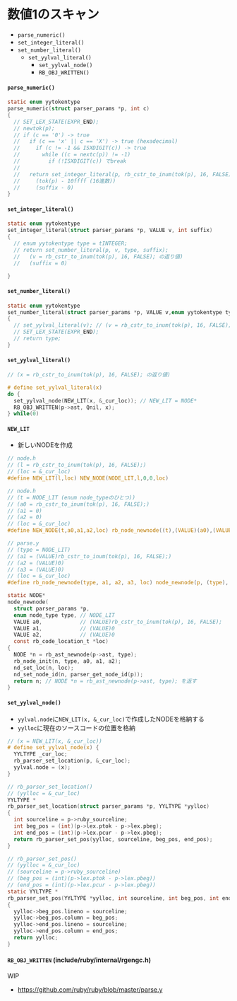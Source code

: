 # 数値1のスキャン
- `parse_numeric()`
- `set_integer_literal()`
- `set_number_literal()`
  - `set_yylval_literal()`
    - `set_yylval_node()`
    - `RB_OBJ_WRITTEN()`

#### `parse_numeric()`

```c
static enum yytokentype
parse_numeric(struct parser_params *p, int c)
{
  // SET_LEX_STATE(EXPR_END);
  // newtok(p);
  // if (c == '0') -> true
  //   if (c == 'x' || c == 'X') -> true (hexadecimal)
  //     if (c != -1 && ISXDIGIT(c)) -> true
  //       while ((c = nextc(p)) != -1)
  //         if (!ISXDIGIT(c)) でbreak
  //
  //   return set_integer_literal(p, rb_cstr_to_inum(tok(p), 16, FALSE), suffix);`
  //     (tok(p) - 10ffff (16進数))
  //     (suffix - 0)
}
```

#### `set_integer_literal()`

```c
static enum yytokentype
set_integer_literal(struct parser_params *p, VALUE v, int suffix)
{
  // enum yytokentype type = tINTEGER;
  // return set_number_literal(p, v, type, suffix);
  //   (v = rb_cstr_to_inum(tok(p), 16, FALSE); の返り値)
  //   (suffix = 0)

}
```

#### `set_number_literal()`

```c
static enum yytokentype
set_number_literal(struct parser_params *p, VALUE v,enum yytokentype type, int suffix)
{
  // set_yylval_literal(v); // (v = rb_cstr_to_inum(tok(p), 16, FALSE); の返り値)
  // SET_LEX_STATE(EXPR_END);
  // return type;
}
```

#### `set_yylval_literal()`

```c
// (x = rb_cstr_to_inum(tok(p), 16, FALSE); の返り値)

# define set_yylval_literal(x)
do {
  set_yylval_node(NEW_LIT(x, &_cur_loc)); // NEW_LIT = NODE*
  RB_OBJ_WRITTEN(p->ast, Qnil, x);
} while(0)
```

#### `NEW_LIT`
- 新しいNODEを作成

```c
// node.h
// (l = rb_cstr_to_inum(tok(p), 16, FALSE);)
// (loc = &_cur_loc)
#define NEW_LIT(l,loc) NEW_NODE(NODE_LIT,l,0,0,loc)

// node.h
// (t = NODE_LIT (enum node_typeのひとつ))
// (a0 = rb_cstr_to_inum(tok(p), 16, FALSE);)
// (a1 = 0)
// (a2 = 0)
// (loc = &_cur_loc)
#define NEW_NODE(t,a0,a1,a2,loc) rb_node_newnode((t),(VALUE)(a0),(VALUE)(a1),(VALUE)(a2),loc)

// parse.y
// (type = NODE_LIT)
// (a1 = (VALUE)rb_cstr_to_inum(tok(p), 16, FALSE);)
// (a2 = (VALUE)0)
// (a3 = (VALUE)0)
// (loc = &_cur_loc)
#define rb_node_newnode(type, a1, a2, a3, loc) node_newnode(p, (type), (a1), (a2), (a3), (loc))

static NODE*
node_newnode(
  struct parser_params *p,
  enum node_type type, // NODE_LIT
  VALUE a0,            // (VALUE)rb_cstr_to_inum(tok(p), 16, FALSE);
  VALUE a1,            // (VALUE)0
  VALUE a2,            // (VALUE)0
  const rb_code_location_t *loc)
{
  NODE *n = rb_ast_newnode(p->ast, type);
  rb_node_init(n, type, a0, a1, a2);
  nd_set_loc(n, loc);
  nd_set_node_id(n, parser_get_node_id(p));
  return n; // NODE *n = rb_ast_newnode(p->ast, type); を返す
}
```

#### `set_yylval_node()`
- `yylval.node`に`NEW_LIT(x, &_cur_loc)`で作成したNODEを格納する
- `yylloc`に現在のソースコードの位置を格納

```c
// (x = NEW_LIT(x, &_cur_loc))
# define set_yylval_node(x) {
  YYLTYPE _cur_loc;
  rb_parser_set_location(p, &_cur_loc);
  yylval.node = (x);
}

// rb_parser_set_location()
// (yylloc = &_cur_loc)
YYLTYPE *
rb_parser_set_location(struct parser_params *p, YYLTYPE *yylloc)
{
  int sourceline = p->ruby_sourceline;
  int beg_pos = (int)(p->lex.ptok - p->lex.pbeg);
  int end_pos = (int)(p->lex.pcur - p->lex.pbeg);
  return rb_parser_set_pos(yylloc, sourceline, beg_pos, end_pos);
}

// rb_parser_set_pos()
// (yylloc = &_cur_loc)
// (sourceline = p->ruby_sourceline)
// (beg_pos = (int)(p->lex.ptok - p->lex.pbeg))
// (end_pos = (int)(p->lex.pcur - p->lex.pbeg))
static YYLTYPE *
rb_parser_set_pos(YYLTYPE *yylloc, int sourceline, int beg_pos, int end_pos)
{
  yylloc->beg_pos.lineno = sourceline;
  yylloc->beg_pos.column = beg_pos;
  yylloc->end_pos.lineno = sourceline;
  yylloc->end_pos.column = end_pos;
  return yylloc;
}
```

#### `RB_OBJ_WRITTEN` (include/ruby/internal/rgengc.h)
WIP

- https://github.com/ruby/ruby/blob/master/parse.y
